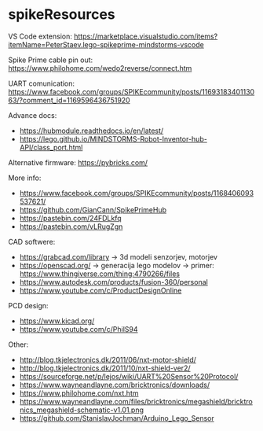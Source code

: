 # spikeResources

VS Code extension: https://marketplace.visualstudio.com/items?itemName=PeterStaev.lego-spikeprime-mindstorms-vscode

Spike Prime cable pin out: https://www.philohome.com/wedo2reverse/connect.htm 

UART comunication: https://www.facebook.com/groups/SPIKEcommunity/posts/1169318340113063/?comment_id=1169596436751920
           
Advance docs: 
- https://hubmodule.readthedocs.io/en/latest/
- https://lego.github.io/MINDSTORMS-Robot-Inventor-hub-API/class_port.html

Alternative firmware: https://pybricks.com/

More info: 
- https://www.facebook.com/groups/SPIKEcommunity/posts/1168406093537621/
- https://github.com/GianCann/SpikePrimeHub
- https://pastebin.com/24FDLkfq
- https://pastebin.com/vLRugZgn
 
 CAD softwere:
- https://grabcad.com/library -> 3d modeli senzorjev, motorjev
- https://openscad.org/ -> generacija lego modelov -> primer: https://www.thingiverse.com/thing:4790266/files
- https://www.autodesk.com/products/fusion-360/personal
- https://www.youtube.com/c/ProductDesignOnline

PCD design:
- https://www.kicad.org/
- https://www.youtube.com/c/PhilS94

Other:
- http://blog.tkjelectronics.dk/2011/06/nxt-motor-shield/
- http://blog.tkjelectronics.dk/2011/10/nxt-shield-ver2/
- https://sourceforge.net/p/lejos/wiki/UART%20Sensor%20Protocol/
- https://www.wayneandlayne.com/bricktronics/downloads/
- https://www.philohome.com/nxt.htm
- https://www.wayneandlayne.com/files/bricktronics/megashield/bricktronics_megashield-schematic-v1.01.png
- https://github.com/StanislavJochman/Arduino_Lego_Sensor


